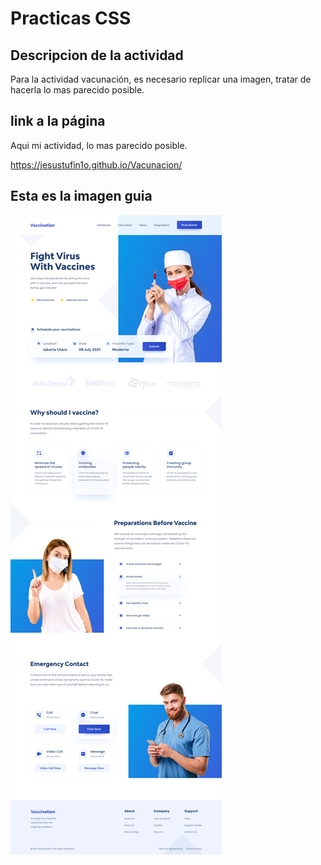 # Practicas CSS

## Descripcion de la actividad

Para la actividad vacunación, es necesario replicar una imagen, tratar de hacerla lo mas parecido posible.

## **link a la página**
Aqui mi actividad, lo mas parecido posible.

https://jesustufin1o.github.io/Vacunacion/

## **Esta es la imagen guia**
![](./imagenes/imagenguia.png)
